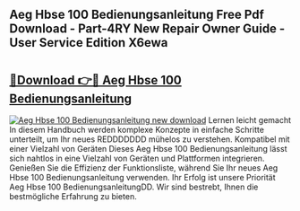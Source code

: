 ## Aeg Hbse 100 Bedienungsanleitung Free Pdf Download - Part-4RY New Repair Owner Guide - User Service Edition X6ewa

# <h2><a href="http://df2ff0t.blite.top/?on=Aeg+Hbse+100+Bedienungsanleitung">🔗Download 👉🔴 Aeg Hbse 100 Bedienungsanleitung</a></h2>

[![Aeg Hbse 100 Bedienungsanleitung new download](https://i.imgur.com/lujVjoI.png)](http://df2ff0t.blite.top/?on=Aeg+Hbse+100+Bedienungsanleitung)
Lernen leicht gemacht In diesem Handbuch werden komplexe Konzepte in einfache Schritte unterteilt, um Ihr neues REDDDDDDD mühelos zu verstehen. Kompatibel mit einer Vielzahl von Geräten Dieses Aeg Hbse 100 Bedienungsanleitung lässt sich nahtlos in eine Vielzahl von Geräten und Plattformen integrieren. Genießen Sie die Effizienz der Funktionsliste, während Sie Ihr neues Aeg Hbse 100 Bedienungsanleitung verwenden. Ihr Erfolg ist unsere Priorität Aeg Hbse 100 BedienungsanleitungDD. Wir sind bestrebt, Ihnen die bestmögliche Erfahrung zu bieten.
